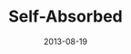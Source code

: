 ---
layout: music 
title: "Self-Absorbed"
series: "God Is ____"
date: 2013-08-19 
description: "Brian Tome talks about how God is self-absorbed."
audio: "http://www.crossroads.net/players/media/hq/god_is_06.mp3"
audio-duration: "42:36"
---